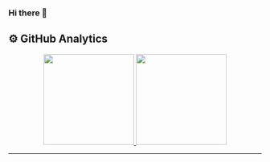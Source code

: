 ### Hi there 👋

## ⚙️ GitHub Analytics

<p align="center">
<a href="https://github.com/jelifysh">
  <img height="180em" src="https://github-readme-stats-eight-theta.vercel.app/api?username=jelifysh&show_icons=true&theme=radical&include_all_commits=true&count_private=true"/>
  <img height="180em" src="https://github-readme-stats-eight-theta.vercel.app/api/top-langs/?username=jelifysh&layout=compact&langs_count=8&theme=radical"/>
</a>
</p>

--------------------------------
